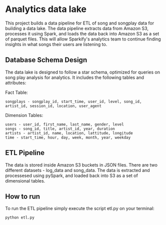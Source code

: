 # Analytics data lake

This project builds a data pipeline for ETL of song and songplay data for building a data lake. The data pipeline extracts data from Amazon S3, processes it using Spark, and loads the data back into Amazon S3 as a set of parquet files. This will allow Sparkify's analytics team to continue finding insights in what songs their users are listening to.

## Database Schema Design
The data lake is designed to follow a star schema, optimized for queries on song play analysis for analytics. It includes the following tables and attributes:

Fact Table:
    
    songplays - songplay_id, start_time, user_id, level, song_id, artist_id, session_id, location, user_agent

Dimension Tables:
    
    users - user_id, first_name, last_name, gender, level
    songs - song_id, title, artist_id, year, duration
    artists - artist_id, name, location, lattitude, longitude
    time - start_time, hour, day, week, month, year, weekday


## ETL Pipeline

The data is stored inside Amazon S3 buckets in JSON files. There are two different datasets - log_data and song_data. The data is extracted and processesed using pySpark, and loaded back into S3 as a set of dimensional tables.

## How to run

To run the ETL pipeline simply execute the script etl.py on your terminal:

```
python etl.py
```